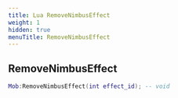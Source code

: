 ```yaml
---
title: Lua RemoveNimbusEffect
weight: 1
hidden: true
menuTitle: RemoveNimbusEffect
---
```

## RemoveNimbusEffect
```lua
Mob:RemoveNimbusEffect(int effect_id); -- void
```